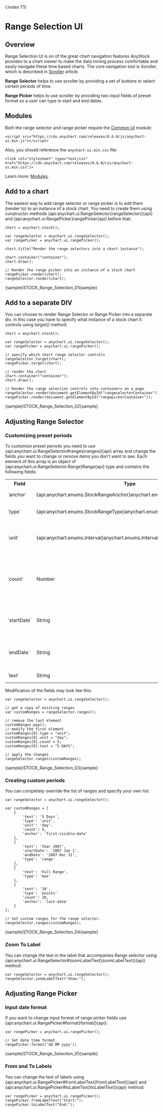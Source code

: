 {:index 7.1}

# Range Selection UI

## Overview

Range Selection UI is on of the great chart navigation features AnyStock provides to a chart viewer to make the data mining process comfortable and easily navigate these time based charts. The core navigation tool is Scroller, which is described in [Scroller](Scroller) article. 

**Range Selector** helps to use scroller by providing a set of buttons to select certain periods of time.

**Range Picker** helps to use scroller by providing two input fields of preset format so a user can type in start and end dates.

## Modules

Both the range selector and range picker require the [Common UI](../Quick_Start/Modules#common_ui) module:

```
<script src="https://cdn.anychart.com/releases/8.6.0/js/anychart-ui.min.js"></script>  
```

Also, you should reference the `anychart-ui.min.css` file:

```
<link rel="stylesheet" type="text/css" href="https://cdn.anychart.com/releases/8.6.0/css/anychart-ui.min.css"/>
```

Learn more: [Modules](../Quick_Start/Modules).


## Add to a chart

The easiest way to add range selector or range picker is to add them (render to) to an instance of a stock chart. You need to create them using constructor methods {api:anychart.ui.RangeSelector}rangeSelector(){api} and {api:anychart.ui.RangePicker}rangePicker{api} before that:

```
chart = anychart.stock();

var rangeSelector = anychart.ui.rangeSelector();
var rangePicker = anychart.ui.rangePicker();

chart.title("Render the range selectors into a chart instance");

chart.container("container");
chart.draw();

// Render the range picker into an instance of a stock chart
rangePicker.render(chart);
rangeSelector.render(chart);
```

{sample}STOCK\_Range\_Selection\_01{sample}

## Add to a separate DIV

You can choose to render Range Selector or Range Picker into a separate div, in this case you have to specify what instance of a stock chart it controls using *target()* method:

```
chart = anychart.stock();

var rangeSelector = anychart.ui.rangeSelector();
var rangePicker = anychart.ui.rangePicker();

// specify which chart range selector controls
rangeSelector.target(chart);
rangePicker.target(chart);

// render the chart
chart.container("container");
chart.draw();

// Render the range selection controls into containers on a page
rangeSelector.render(document.getElementById("rangeselectorContainer"));
rangePicker.render(document.getElementById("rangepickerContainer"));
```

{sample}STOCK\_Range\_Selection\_02{sample}

## Adjusting Range Selector

### Customizing preset periods

To customize preset periods you need to use {api:anychart.ui.RangeSelector#ranges}ranges(){api} array and change the fields you want to change or remove items you don't want to see. Each element of this array is an object of {api:anychart.ui.RangeSelector.Range}Range{api} type and contains the following fields:

<table>
<tr>
<th>Field</th>
<th>Type</th>
<th>Description</th>
</tr>
<tr>
<td>`anchor`</td>
<td>{api:anychart.enums.StockRangeAnchor}anychart.enums.StockRangeAnchor{api}</td>
<td>Range starting point.</td>
</tr>
<tr>
<td>`type`</td>
<td>{api:anychart.enums.StockRangeType}anychart.enums.StockRangeType{api}</td>
<td>Type of range measurement: preset or unit.</td>
</tr>
<tr>
<td>`unit`</td>
<td>{api:anychart.enums.Interval}anychart.enums.Interval{api}</td>
<td>When `type` is set to `'unit'` - range measurement.</td>
</tr>
<tr>
<td>`count`</td>
<td>Number</td>
<td>When `type` is set to `'unit'` (and `unit` is set) or `'points'` - number of units or points.</td>
</tr>
<tr>
<td>`startDate`</td>
<td>String</td>
<td>Start date for the fixed range when type is set to `'range'`.</td>
</tr>
<tr>
<td>`endDate`</td>
<td>String</td>
<td>End date for the fixed range when type is set to `'range'`.</td>
</tr>
<tr>
<td>`text`</td>
<td>String</td>
<td>Text to display.</td>
</tr>
</table>

Modification of the fields may look like this:

```
var rangeSelector = anychart.ui.rangeSelector();

// get a copy of existing ranges
var customRanges = rangeSelector.ranges();

// remove the last element
customRanges.pop();
// modify the first element
customRanges[0].type = "unit";
customRanges[0].unit = "day";
customRanges[0].count = 5;
customRanges[0].text = "5 DAYS";

// apply the changes
rangeSelector.ranges(customRanges);
```

{sample}STOCK\_Range\_Selection\_03{sample}

### Creating custom periods

You can completely override the list of ranges and specify your own list: 

```
var rangeSelector = anychart.ui.rangeSelector();

var customRanges = [
    {
        'text': '5 Days',
        'type': 'unit',
        'unit': 'day',
        'count': 5,
        'anchor': 'first-visible-date'
    },
    {
        'text': 'Year 2007',
        'startDate': '2007 Jan 1',
        'endDate': '2007 Dec 31',
        'type': 'range'
    },
    {
        'text': 'Full Range',
        'type': 'max'
    },
    {
        'text': '10',
        'type': 'points'
        'count': 10,
        'anchor': 'last-date'
    }
];

// Set custom ranges for the range selector.
rangeSelector.ranges(customRanges);
```

{sample}STOCK\_Range\_Selection\_04{sample}

### Zoom To Label

You can change the text in the label that accompanies Range selector using {api:anychart.ui.RangeSelector#zoomLabelText}zoomLabelText(){api} method:

```
var rangeSelector = anychart.ui.rangeSelector();
rangeSelector.zoomLabelText("Show:");
```

## Adjusting Range Picker

### Input date format

If you want to change input format of range picker fields use {api:anychart.ui.RangePicker#format}format(){api}:

```
var rangePicker = anychart.ui.rangePicker();

// Set date time format.
rangePicker.format('dd MM yyyy');
```

{sample}STOCK\_Range\_Selection\_05{sample}

### From and To Labels

You can change the text of labels using {api:anychart.ui.RangePicker#fromLabelText}fromLabelText(){api} and {api:anychart.ui.RangePicker#toLabelText}toLabelText(){api} method:

```
var rangePicker = anychart.ui.rangePicker();
rangePicker.fromLabelText("Start:");
rangePicker.toLabelText("End:");
```
